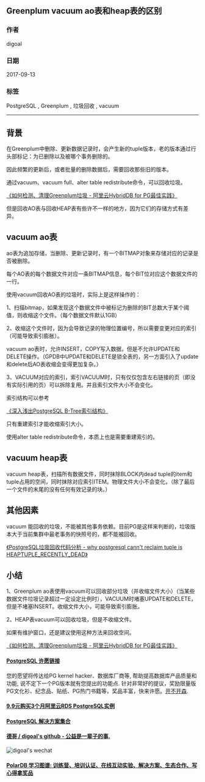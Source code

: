 ## Greenplum vacuum ao表和heap表的区别  
                    
### 作者                   
digoal                    
                    
### 日期                  
2017-09-13                      
                    
### 标签                  
PostgreSQL , Greenplum , 垃圾回收 , vacuum    
                    
----                  
                    
## 背景         
在Greenplum中删除、更新数据记录时，会产生新的tuple版本，老的版本通过行头部标记：为已删除以及被哪个事务删除的。  
  
因此频繁的更新后，或者批量的删除数据后，需要回收那些旧的版本。  
  
通过vacuum、vacuum full、alter table redistribute命令，可以回收垃圾。  
  
[《如何检测、清理Greenplum垃圾 - 阿里云HybridDB for PG最佳实践》](../201708/20170817_01.md)    
  
但是回收AO表与回收HEAP表有些许不一样的地方，因为它们的存储方式有差异。  
  
## vacuum ao表  
ao表为追加存储，当删除、更新记录时，有一个BITMAP对象来存储对应的记录是否被删除。  
  
每个AO表的每个数据文件对应一条BITMAP信息，每个BIT位对应这个数据文件的一行。  
  
使用vacuum回收AO表的垃圾时，实际上是这样操作的：  
  
1、扫描bitmap，如果发现这个数据文件中被标记为删除的BIT总数大于某个阈值，则收缩这个文件。（每个数据文件默认1GB）  
  
2、收缩这个文件时，因为会导致记录的物理位置编号，所以需要变更对应的索引（可能导致索引膨胀）。  
  
vacuum ao表时，允许INSERT，COPY写入数据，但是不允许UPDATE和DELETE操作。（GPDB中UPDATE和DELETE是锁全表的，另一方面引入了update和delete后AO表收缩会变得更加复杂。）  
  
3、VACUUM对应的索引，索引VACUUM时，只有仅仅包含左右链接的页（即没有实际引用的页）可以拆除复用。并且索引文件大小不会变化。  
  
索引结构可以参考  
  
[《深入浅出PostgreSQL B-Tree索引结构》](../201605/20160528_01.md)    
  
只有重建索引才能收缩索引大小。  
  
使用alter table redistribute命令，本质上也是需要重建索引的。  
  
## vacuum heap表  
vacuum heap表，扫描所有数据文件，同时抹除BLOCK内dead tuple的item和tuple占用的空间，同时抹除对应索引ITEM。物理文件大小不会变化，（除了最后一个文件的末尾的没有任何有效记录的块。）  
  
## 其他因素  
vacuum 能回收的垃圾，不能被其他事务依赖。目前PG是这样来判断的，垃圾版本大于当前集群中最老事务的快照号的，都不能被回收。  
  
[《PostgreSQL垃圾回收代码分析 - why postgresql cann't reclaim tuple is HEAPTUPLE_RECENTLY_DEAD》](../201505/20150503_01.md)    
  
## 小结
1、Greenplum ao表使用vacuum可以回收部分垃圾（并收缩文件大小）（当某些数据文件垃圾记录超过一定设定比例时），VACUUM时堵塞UPDATE和DELETE，但是不堵塞INSERT。收缩文件大小，可能导致索引膨胀。   
   
2、HEAP表vacuum可以回收垃圾，但是不收缩文件。  
  
如果有维护窗口，还是建议使用这种方法来回收空间。  
  
[《如何检测、清理Greenplum垃圾 - 阿里云HybridDB for PG最佳实践》](../201708/20170817_01.md)     
  
  
  
  
  
  
  
  
  
  
  
  
  
  
  
  
  
  
  
  
  
  
  
  
  
  
  
  
  
  
  
  
  
  
  
  
  
  
  
  
  
  
  
  
  
  
  
  
  
  
  
  
  
  
  
  
  
  
  
  
  
  
  
  
  
  
  
  
  
  
  
  
  
#### [PostgreSQL 许愿链接](https://github.com/digoal/blog/issues/76 "269ac3d1c492e938c0191101c7238216")
您的愿望将传达给PG kernel hacker、数据库厂商等, 帮助提高数据库产品质量和功能, 说不定下一个PG版本就有您提出的功能点. 针对非常好的提议，奖励限量版PG文化衫、纪念品、贴纸、PG热门书籍等，奖品丰富，快来许愿。[开不开森](https://github.com/digoal/blog/issues/76 "269ac3d1c492e938c0191101c7238216").  
  
  
#### [9.9元购买3个月阿里云RDS PostgreSQL实例](https://www.aliyun.com/database/postgresqlactivity "57258f76c37864c6e6d23383d05714ea")
  
  
#### [PostgreSQL 解决方案集合](https://yq.aliyun.com/topic/118 "40cff096e9ed7122c512b35d8561d9c8")
  
  
#### [德哥 / digoal's github - 公益是一辈子的事.](https://github.com/digoal/blog/blob/master/README.md "22709685feb7cab07d30f30387f0a9ae")
  
  
![digoal's wechat](../pic/digoal_weixin.jpg "f7ad92eeba24523fd47a6e1a0e691b59")
  
  
#### [PolarDB 学习图谱: 训练营、培训认证、在线互动实验、解决方案、生态合作、写心得拿奖品](https://www.aliyun.com/database/openpolardb/activity "8642f60e04ed0c814bf9cb9677976bd4")
  
